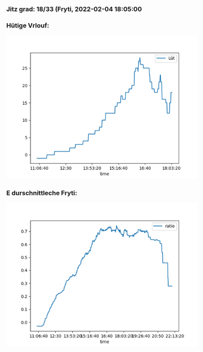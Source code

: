 ### Jitz grad: 18/33 (Fryti, 2022-02-04 18:05:00

### Hütige Vrlouf:
![Graph](Today.png)

### E durschnittleche Fryti:
![Graph](Fryti.png)
